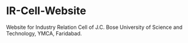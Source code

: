 # IR-Cell-Website
 Website for Industry Relation Cell of J.C. Bose University of Science and Technology, YMCA, Faridabad.
